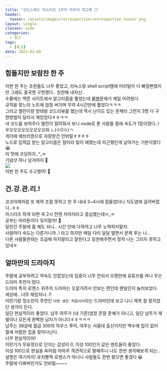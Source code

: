 ```yaml
---
title: "코드스쿼드 마스터즈 1주차 마무리 회고록 🙂"
header:
  teaser: /assets/images/retrospection/retrospection_teaser.png
layout: single
classes: wide
categories:
  - 회고
tags:
  - [회고]
date: 2022-01-09
---
```


## 힘들지만 보람찬 한 주
이번 한 주는 조원들도 너무 좋았고, 리눅스랑 shell script땜에 머리털이 다 빠질뻔했지만 그래도 결국엔 구현했다.. 칭찬해 내자신..  
수욜에는 백준 사이트에서 알고리즘을 풀었는데 <a href="https://www.acmicpc.net/problem/1052">물병</a>문제가 제일 어려웠다.  
규칙을 찾느라 노트에 엄청 써가며 무려 4시간만에 풀었다ㅋㅋㅋ  
그러고 앨런이랑 방태랑 코드리뷰를 했는데 역시 난이도 있는 문제라 그런지 3명 다 구현방법이 달라서 재밌었다ㅎㅎㅋㅋ  
내 코드를 보여주다 앨런이 알려줘서 보니 node로 푼 사람들 중에 속도가 1등이였다..!  
우오오오오오오오오오와 ㄴ(ㅇOㅇ)ㄱ  
게더에 에브리원으로 자랑한건 안비밀ㅎㅎㅎㅎ  
노드로 입력값 받는 알고리즘은 첨이라 많이 헤맸는데 피곤했던게 날아가는 기분이였다 😭  
이 맛에 코딩하지..^_ㅠ  
기념샷 하나 남겨야지 📸  
<img src='{{ "/assets/images/retrospection/2022-01-09_retrospection.png" | relative_url }}'/>  
이번 한 주도 수고했어! 💪

## 건.강.관.리.!
코코아때처럼 또 체력 조절 못하고 한 주 내내 3~4시에 잠들었더니 식도염에 걸려버렸다..ㅎㅎ  
마스터즈 하게 되면 꼭 2시 전엔 자야지라고 결심했는데ㅠ_ㅠ  
공부는 마라톤이다 잊지말자! 😤  
덜한건 주말에 좀 해도 되니.. 시간 안에 다하려고 너무 노력하지말자.  
사람마다 속도는 다른거니까..! 라고 하지만 매일 다리 달달 떨면서 문제 푸는 나..  
다른 사람들한테는 조급해 하지말라고 잘한다고 칭찬해주면서 정작 나는 그러지 못하고 있네ㅎ  

## 얼마만의 드라마지
주말에 공부하려고 약속도 안잡았는데 집중이 너무 안되서 오랜만에 유튜브를 켜니 무슨 드라마 추천이 떴다.  
드라마 특히 로맨스 위주의 드라마는 오글거려서 안보는 편인데 왠일인지 눌러보았다.  
세상에.. 너무 재밌자나..!!  
이민기랑 정소민이 주연인 `이번 생은 처음이라`라는 드라마인데 보고 나니 제목 참 잘지었단 생각이 든다.  
일단 현실적이라 좋았다. 남주 여주가 (내 기준)엄청 존잘 존예가 아니고, 일단 남주가 재벌이나 모든게 완벽한 남자가 아니다ㅎㅎㅋㅋㅋ  
남주는 38살에 월급 300의 하우스 푸어, 여주는 서울대 출신이지만 백수에 집이 없어 월세 저렴한 집을 찾아다닌다.  
너무 현실적이야!  
이민기가 무표정으로 던지는 감성이 0, 이성 100인거 같은 멘트들이 좋았다.  
이성 100으로 현실을 AI처럼 아아주 객관적으로 말해주니 나도 한번 생각해보게 되는..  
설명은 여기까지! 유치뽕짝 로맨스가 아니니 사람들도 한번 봤으면 좋겠다 😀  
주말에 다봐버린거도 안비밀~~~~